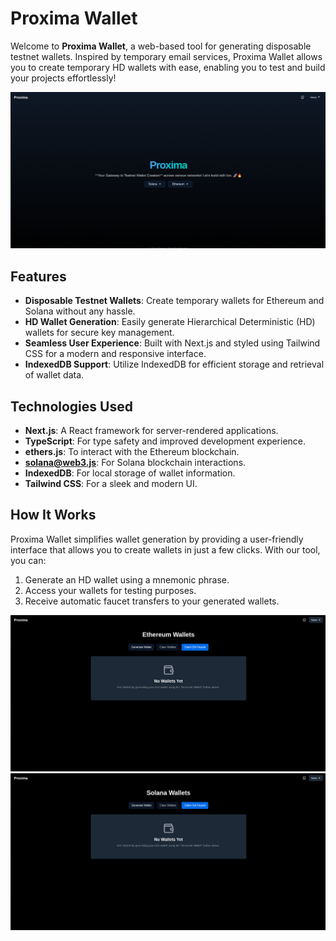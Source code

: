 # Proxima Wallet

Welcome to **Proxima Wallet**, a web-based tool for generating disposable testnet wallets. Inspired by temporary email services, Proxima Wallet allows you to create temporary HD wallets with ease, enabling you to test and build your projects effortlessly!

![Proxima Wallet Hero Image](./appimgs/hero-page.png)

## Features

- **Disposable Testnet Wallets**: Create temporary wallets for Ethereum and Solana without any hassle.
- **HD Wallet Generation**: Easily generate Hierarchical Deterministic (HD) wallets for secure key management.
- **Seamless User Experience**: Built with Next.js and styled using Tailwind CSS for a modern and responsive interface.
- **IndexedDB Support**: Utilize IndexedDB for efficient storage and retrieval of wallet data.

## Technologies Used

- **Next.js**: A React framework for server-rendered applications.
- **TypeScript**: For type safety and improved development experience.
- **ethers.js**: To interact with the Ethereum blockchain.
- **solana@web3.js**: For Solana blockchain interactions.
- **IndexedDB**: For local storage of wallet information.
- **Tailwind CSS**: For a sleek and modern UI.

## How It Works

Proxima Wallet simplifies wallet generation by providing a user-friendly interface that allows you to create wallets in just a few clicks. With our tool, you can:

1. Generate an HD wallet using a mnemonic phrase.
2. Access your wallets for testing purposes.
3. Receive automatic faucet transfers to your generated wallets.

![Ethereum Wallet Page](./appimgs/eth-page.png)
![Solana Wallet Page](./appimgs/sol-page.png)
